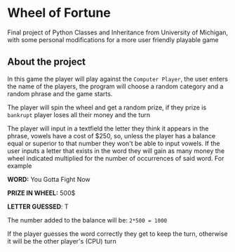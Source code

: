 # Wheel of Fortune
Final project of Python Classes and Inheritance from University of Michigan, with some personal modifications for a more
user friendly playable game

## About the project
 In this game the player will play against the `Computer Player`, the user enters the name of the players,
 the program will choose a random category and a random phrase and the game starts.
 
 The player will spin the wheel and get a random prize, if they prize is `bankrupt` player loses all their money and
 the turn
 
 The player will input in a textfield the letter they think it appears in the phrase, vowels have a cost of $250, so, 
 unless the player has a balance equal or superior to that number they won't be able to input vowels. If the user inputs
 a letter that exists in the word they will gain as many money the wheel indicated multiplied for the number of occurrences
 of said word. For example
 
 **WORD:** You Gotta Fight Now
 
 **PRIZE IN WHEEL:** 500$
 
 **LETTER GUESSED**: T
 
 The number added to the balance will be: `2*500 = 1000`
 
 If the player guesses the word correctly they get to keep the turn, otherwise it will be the other player's (CPU) turn